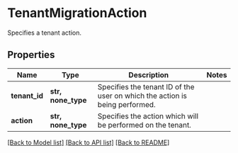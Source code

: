 # TenantMigrationAction

Specifies a tenant action.

## Properties
Name | Type | Description | Notes
------------ | ------------- | ------------- | -------------
**tenant_id** | **str, none_type** | Specifies the tenant ID of the user on which the action is being performed. | 
**action** | **str, none_type** | Specifies the action which will be performed on the tenant. | 

[[Back to Model list]](../README.md#documentation-for-models) [[Back to API list]](../README.md#documentation-for-api-endpoints) [[Back to README]](../README.md)


